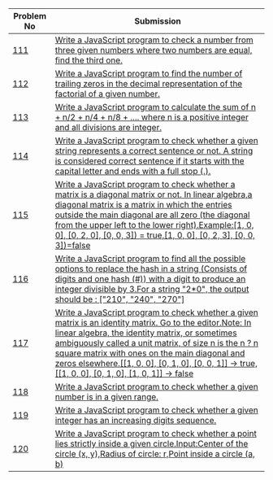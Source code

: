 | Problem No                                                            | Submission                                                     |
| --------------------------------------------------------------------- | -------------------------------------------------------------- |
| [111](https://github.com/abdullah-al-feroz/JavaScript--Problem--Solve/tree/main/Basic%20150%20Problems/111-120) | [Write a JavaScript program to check a number from three given numbers where two numbers are equal, find the third one.](https://github.com/abdullah-al-feroz/JavaScript--Problem--Solve/tree/main/Basic%20150%20Problems/111-120)               |
| [112](https://github.com/abdullah-al-feroz/JavaScript--Problem--Solve/tree/main/Basic%20150%20Problems/111-120) | [Write a JavaScript program to find the number of trailing zeros in the decimal representation of the factorial of a given number.](https://github.com/abdullah-al-feroz/JavaScript--Problem--Solve/tree/main/Basic%20150%20Problems/111-120)       |
| [113](https://github.com/abdullah-al-feroz/JavaScript--Problem--Solve/tree/main/Basic%20150%20Problems/111-120) |[Write a JavaScript program to calculate the sum of n + n/2 + n/4 + n/8 + .... where n is a positive integer and all divisions are integer.](https://github.com/abdullah-al-feroz/JavaScript--Problem--Solve/tree/main/Basic%20150%20Problems/111-120) |
| [114](https://github.com/abdullah-al-feroz/JavaScript--Problem--Solve/tree/main/Basic%20150%20Problems/111-120) | [Write a JavaScript program to check whether a given string represents a correct sentence or not. A string is considered correct sentence if it starts with the capital letter and ends with a full stop (.).](https://github.com/abdullah-al-feroz/JavaScript--Problem--Solve/tree/main/Basic%20150%20Problems/111-120)             |
| [115](https://github.com/abdullah-al-feroz/JavaScript--Problem--Solve/tree/main/Basic%20150%20Problems/111-120) | [Write a JavaScript program to check whether a matrix is a diagonal matrix or not. In linear algebra,a diagonal matrix is a matrix in which the entries outside the main diagonal are all zero (the diagonal from the upper left to the lower right).Example:[1, 0, 0], [0, 2, 0], [0, 0, 3]) = true,[1, 0, 0], [0, 2, 3], [0, 0, 3])=false](https://github.com/abdullah-al-feroz/JavaScript--Problem--Solve/tree/main/Basic%20150%20Problems/111-120)         |
| [116](https://github.com/abdullah-al-feroz/JavaScript--Problem--Solve/tree/main/Basic%20150%20Problems/111-120) | [Write a JavaScript program to find all the possible options to replace the hash in a string (Consists of digits and one hash (#)) with a digit to produce an integer divisible by 3.For a string "2*0", the output should be : ["210", "240", "270"]](https://github.com/abdullah-al-feroz/JavaScript--Problem--Solve/tree/main/Basic%20150%20Problems/111-120) |
| [117](https://github.com/abdullah-al-feroz/JavaScript--Problem--Solve/tree/main/Basic%20150%20Problems/111-120) | [Write a JavaScript program to check whether a given matrix is an identity matrix. Go to the editor.Note: In linear algebra, the identity matrix, or sometimes ambiguously called a unit matrix, of size n is the n ? n square matrix with ones on the main diagonal and zeros elsewhere.[[1, 0, 0], [0, 1, 0], [0, 0, 1]] -> true,[[1, 0, 0], [0, 1, 0], [1, 0, 1]] -> false](https://github.com/abdullah-al-feroz/JavaScript--Problem--Solve/tree/main/Basic%20150%20Problems/111-120)        |
| [118](https://github.com/abdullah-al-feroz/JavaScript--Problem--Solve/tree/main/Basic%20150%20Problems/111-120) | [Write a JavaScript program to check whether a given number is in a given range.](https://github.com/abdullah-al-feroz/JavaScript--Problem--Solve/tree/main/Basic%20150%20Problems/111-120)             |
| [119](https://github.com/abdullah-al-feroz/JavaScript--Problem--Solve/tree/main/Basic%20150%20Problems/111-120) | [Write a JavaScript program to check whether a given integer has an increasing digits sequence.](https://github.com/abdullah-al-feroz/JavaScript--Problem--Solve/tree/main/Basic%20150%20Problems/111-120) |
| [120](https://github.com/abdullah-al-feroz/JavaScript--Problem--Solve/tree/main/Basic%20150%20Problems/111-120)| [Write a JavaScript program to check whether a point lies strictly inside a given circle.Input:Center of the circle (x, y),Radius of circle: r,Point inside a circle (a, b)](https://github.com/abdullah-al-feroz/JavaScript--Problem--Solve/tree/main/Basic%20150%20Problems/111-120) |

